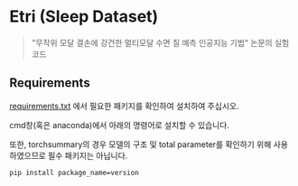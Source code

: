 # Etri (Sleep Dataset)

> "무작위 모달 결손에 강건한 멀티모달 수면 질 예측 인공지능 기법" 논문의 실험 코드

## Requirements
 [requirements.txt](https://github.com/ehdbslee/etri/main/requirements.txt) 에서 필요한 패키지를 확인하여 설치하여 주십시오. 
 
 cmd창(혹은 anaconda)에서 아래의 명령어로 설치할 수 있습니다. 
 
 또한, torchsummary의 경우 모델의 구조 및 total parameter를 확인하기 위해 사용하였으므로 필수 패키지는 아닙니다.
 
```pip install package_name=version```
